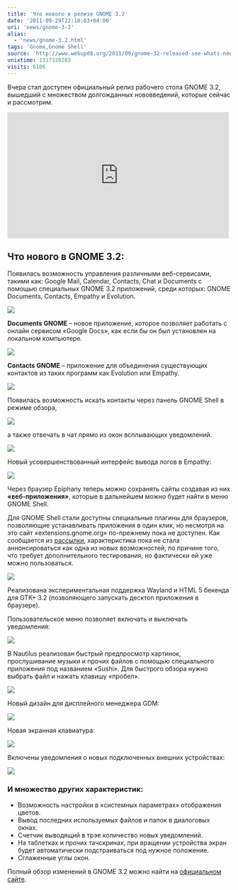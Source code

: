 ```yaml
---
title: 'Что нового в релизе GNOME 3.2'
date: '2011-09-29T22:18:03+04:00'
uri: 'news/gnome-3-2'
alias: 
  - 'news/gnome-3.2.html'
tags: 'Gnome,Gnome Shell'
source: 'http://www.webupd8.org/2011/09/gnome-32-released-see-whats-new.html'
unixtime: 1317320283
visits: 6106
---
```

Вчера стал доступен официальный релиз рабочего стола GNOME 3.2, вышедший с множеством долгожданных нововведений, которые сейчас и рассмотрим.

<iframe width="500" height="284" src="https://www.youtube.com/embed/2i2QAbWuZRU" frameborder="0" allowfullscreen=""></iframe> 

## Что нового в GNOME 3.2:

Появилась возможность управления различными веб-сервисами, такими как: Google Mail, Calendar, Contacts, Chat и Documents с помощью специальных GNOME 3.2 приложений, среди которых: GNOME Documents, Contacts, Empathy и Evolution.

[![](img/2011/09/29/22-00/online-accounts-6195381569-o.jpg)](img/2011/09/29/22-00/online-accounts-6195381569-o.jpg)

**Documents GNOME** – новое приложение, которое позволяет работать с онлайн сервисом «Google Docs», как если бы он был установлен на локальном компьютере.

[![](img/2011/09/29/22-00/gnome-documents-googlepngen-6195381705-o.jpg)](img/2011/09/29/22-00/gnome-documents-googlepngen-6195381705-o.jpg)

**Contacts GNOME** – приложение для объединения существующих контактов из таких программ как Evolution или Empathy.

[![](img/2011/09/29/22-00/gnome-contactspngen-6195381855-o.jpg)](img/2011/09/29/22-00/gnome-contactspngen-6195381855-o.jpg)

Появилась возможность искать контакты через панель GNOME Shell в режиме обзора,

[![](img/2011/09/29/22-00/search-contacts-6195382003-o.jpg)](img/2011/09/29/22-00/search-contacts-6195382003-o.jpg)

а также отвечать в чат прямо из окон всплывающих уведомлений.

[![](img/2011/09/29/22-00/chat-reply-6195382105-o.jpg)](img/2011/09/29/22-00/chat-reply-6195382105-o.jpg)

Новый усовершенствованный интерфейс вывода логов в Empathy:

[![](img/2011/09/29/22-00/chat-history-6195382253-o.jpg)](img/2011/09/29/22-00/chat-history-6195382253-o.jpg)

Через браузер Epiphany теперь можно сохранять сайты создавая из них **«веб-приложения»**, которые в дальнейшем можно будет найти в меню GNOME Shell.

Для GNOME Shell стали доступны специальные плагины для браузеров, позволяющие устанавливать приложения в один клик, но несмотря на это сайт «extensions.gnome.org» по-прежнему пока не доступен. Как сообщается из [рассылки](http://mail.gnome.org/archives/gnome-shell-list/2011-September/msg00076.html), характеристика пока не стала аннонсироваться как одна из новых возможностей, по причине того, что требует дополнительного тестирования, но фактически ей уже можно пользоваться.

[![](img/2011/09/29/22-00/gnome-shell-extensions-website-6195382887-o.jpg)](img/2011/09/29/22-00/gnome-shell-extensions-website-6195382887-o.jpg)

Реализована экспериментальная поддержка Wayland и HTML 5 бекенда для GTK+ 3.2 (позволяющего запускать десктоп приложения в браузере).

Пользовательское меню позволяет включать и выключать уведомления:

[![](img/2011/09/29/22-00/user-menu-6195898556-o.jpg)](img/2011/09/29/22-00/user-menu-6195898556-o.jpg)

В Nautilus реализован быстрый предпросмотр картинок, прослушивание музыки и прочих файлов с помощью специального приложения под названием «Sushi». Для быстрого обзора нужно выбрать файл и нажать клавишу «пробел».

[![](img/2011/09/29/22-00/sushi-800pxpngen-6195383515-o.jpg)](img/2011/09/29/22-00/sushi-800pxpngen-6195383515-o.jpg)

Новый дизайн для дисплейного менеджера GDM:

[![](img/2011/09/29/22-00/gdmpngen-6195383731-o.jpg)](img/2011/09/29/22-00/gdmpngen-6195383731-o.jpg)

Новая экранная клавиатура:

[![](img/2011/09/29/22-00/on-screen-keyboard-6195384075-o.jpg)](img/2011/09/29/22-00/on-screen-keyboard-6195384075-o.jpg)

Включены уведомления о новых подключенных внешних устройствах:

[![](img/2011/09/29/22-00/hotplugpngen-6195897588-o.jpg)](img/2011/09/29/22-00/hotplugpngen-6195897588-o.jpg)

### И множество других характеристик:

*   Возможность настройки в «системных параметрах» отображения цветов.
*   Вывод последних используемых файлов и папок в диалоговых окнах.
*   Счетчик выводящий в трэе количество новых уведомлений.
*   На таблетках и прочих тачскринах, при вращении устройства экран будет автоматически подстраиваться под нужное положение.
*   Сглаженные углы окон.

Полный обзор изменений в GNOME 3.2 можно найти на [официальном сайте](http://library.gnome.org/misc/release-notes/3.2/).
